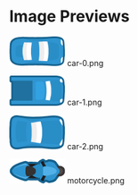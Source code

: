# Image Previews

<img src="car-0.png" width="100" /> car-0.png<br>

<img src="car-1.png" width="100" /> car-1.png<br>

<img src="car-2.png" width="100" /> car-2.png<br>

<img src="motorcycle.png" width="100" /> motorcycle.png<br>

